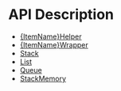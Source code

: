 # API Description

- [{ItemName}Helper]()
- [{ItemName}Wrapper]()
- [Stack]()
- [List]()
- [Queue]()
- [StackMemory](https://github.com/SoftStoneDevelop/StackMemoryCollections/blob/main/ApiDescriptions/StackMemory/StackMemory.md)
